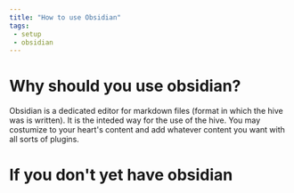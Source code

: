 ```yaml
---
title: "How to use Obsidian"
tags:
 - setup
 - obsidian
---
```


# Why should you use obsidian?
Obsidian is a dedicated editor for markdown files (format in which the hive was is written). It is the inteded way for the use of the hive. You may costumize to your heart's content and add whatever content you want with all sorts of plugins.

# If you don't yet have obsidian
